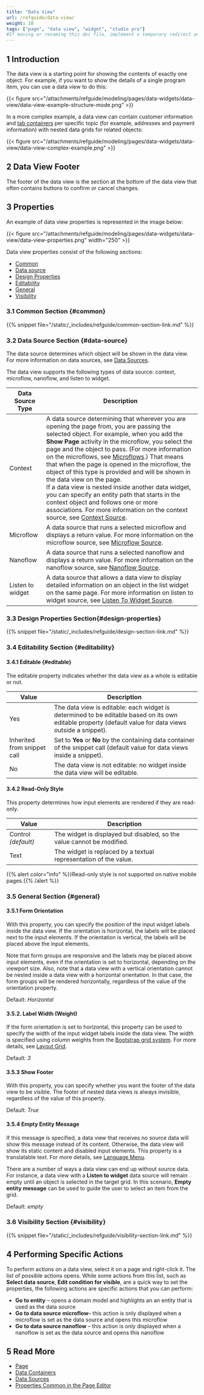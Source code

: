 ```yaml
---
title: "Data View"
url: /refguide/data-view/
weight: 10
tags: ["page", "data view", "widget", "studio pro"]
#If moving or renaming this doc file, implement a temporary redirect and let the respective team know they should update the URL in the product. See Mapping to Products for more details.
---
```


## 1 Introduction

The data view is a starting point for showing the contents of exactly one object. For example, if you want to show the details of a single program item, you can use a data view to do this:

{{< figure src="/attachments/refguide/modeling/pages/data-widgets/data-view/data-view-example-structure-mode.png" >}}

In a more complex example, a data view can contain customer information and [tab containers](/refguide/tab-container/) per specific topic (for example, addresses and payment information) with nested data grids for related objects:

{{< figure src="/attachments/refguide/modeling/pages/data-widgets/data-view/data-view-complex-example.png" >}}

## 2 Data View Footer

The footer of the data view is the section at the bottom of the data view that often contains buttons to confirm or cancel changes.  

## 3 Properties

An example of data view properties is represented in the image below:

{{< figure src="/attachments/refguide/modeling/pages/data-widgets/data-view/data-view-properties.png"   width="250"  >}}

Data view properties consist of the following sections:

* [Common](#common)
* [Data source](#data-source)
* [Design Properties](#design-properties)
* [Editability](#editability)
* [General](#general)
* [Visibility](#visibility)

### 3.1 Common Section {#common}

{{% snippet file="/static/_includes/refguide/common-section-link.md" %}}

### 3.2 Data Source Section {#data-source}

The data source determines which object will be shown in the data view. For more information on data sources, see [Data Sources](/refguide/data-sources/).

The data view supports the following types of data source: context, microflow, nanoflow, and listen to widget. 

| Data Source Type | Description                                                  |
| ---------------- | ------------------------------------------------------------ |
| Context          | A data source determining that wherever you are opening the page from, you are passing the selected object. For example, when you add the **Show Page** activity in the microflow, you select the page and the object to pass. (For more information on the microflows, see [Microflows](/refguide/microflows/).) That means that when the page is opened in the microflow, the object of this type is provided and will be shown in the data view on the page. <br />If a data view is nested inside another data widget, you can specify an entity path that starts in the context object and follows one or more associations. For more information on the context source, see [Context Source](/refguide/context-source/).<br /> |
| Microflow        | A data source that runs a selected microflow and displays a return value. For more  information on the microflow source, see [Microflow Source](/refguide/microflow-source/). |
| Nanoflow         | A data source that runs a selected nanoflow and displays a return value. For more  information on the nanoflow source, see [Nanoflow Source](/refguide/nanoflow-source/). |
| Listen to widget | A data source that allows a data view to display detailed information on an object in the list widget on the same page. For more information on listen to widget source, see [Listen To Widget Source](/refguide/microflow-source/). |

### 3.3 Design Properties Section{#design-properties}

{{% snippet file="/static/_includes/refguide/design-section-link.md" %}} 

### 3.4 Editability Section {#editability}

#### 3.4.1 Editable {#editable}

The editable property indicates whether the data view as a whole is editable or not.

| Value   | Description                                                  |
| ------- | ------------------------------------------------------------ |
| Yes     | The data view is editable: each widget is determined to be editable based on its own editable property (default value for data views outside a snippet). |
| Inherited from snippet call | Set to **Yes** or **No** by the containing data container of the snippet call (default value for data views inside a snippet). |
| No      | The data view is not editable: no widget inside the data view will be editable.|

#### 3.4.2 Read-Only Style

This property determines how input elements are rendered if they are read-only. 

| Value   | Description                                                  |
| ------- | ------------------------------------------------------------ |
| Control *(default)*  | The widget is displayed but disabled, so the value cannot be modified. |
| Text    | The widget is replaced by a textual representation of the value. |

{{% alert color="info" %}}Read-only style is not supported on native mobile pages.{{% /alert %}}

### 3.5 General Section {#general}

#### 3.5.1 Form Orientation

With this property, you can specify the position of the input widget labels inside the data view. If the orientation is horizontal, the labels will be placed next to the input elements. If the orientation is vertical, the labels will be placed above the input elements.

Note that form groups are responsive and the labels may be placed above input elements, even if the orientation is set to horizontal, depending on the viewport size. Also, note that a data view with a vertical orientation cannot be nested inside a data view with a horizontal orientation. In that case, the form groups will be rendered horizontally, regardless of the value of the orientation property.

Default: *Horizontal*

#### 3.5.2. Label Width (Weight)

If the form orientation is set to horizontal, this property can be used to specify the width of the input widget labels inside the data view. The width is specified using column weights from the [Bootstrap grid system](http://getbootstrap.com/css/#grid). For more details, see [Layout Grid](/refguide/layout-grid/).

Default: *3*

#### 3.5.3 Show Footer

With this property, you can specify whether you want the footer of the data view to be visible. The footer of nested data views is always invisible, regardless of the value of this property.

Default: *True*

#### 3.5.4 Empty Entity Message

If this message is specified, a data view that receives no source data will show this message instead of its content. Otherwise, the data view will show its static content and disabled input elements. This property is a translatable text. For more details, see [Language Menu](/refguide/translatable-texts/).

There are a number of ways a data view can end up without source data. For instance, a data view with a **Listen to widget** data source will remain empty until an object is selected in the target grid. In this scenario, **Empty entity message** can be used to guide the user to select an item from the grid.

Default: *empty*

### 3.6 Visibility Section {#visibility}

{{% snippet file="/static/_includes/refguide/visibility-section-link.md" %}}

## 4 Performing Specific Actions

To perform actions on a data view, select it on a page and right-click it. The list of possible actions opens. While some actions from this list, such as **Select data source**, **Edit condition for visible**, are a quick way to set the properties, the following actions are specific actions that you can perform:

* **Go to entity** – opens a domain model and highlights an an entity that is used as the data source 
* **Go to data source** **microflow**– this action is only displayed when a microflow is set as the data source and opens this microflow 
* **Go to data source nanoflow** – this action is only displayed when a nanoflow is set as the data source and opens this nanoflow

## 5 Read More

* [Page](/refguide/page/)
* [Data Containers](/refguide/data-widgets/)
* [Data Sources](/refguide/data-sources/)
* [Properties Common in the Page Editor](/refguide/common-widget-properties/)
